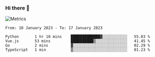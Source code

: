 ### Hi there 👋

![Metrics](https://github.com/radoapx/radoapx/blob/main/github-metrics.svg)

<!--START_SECTION:waka-->

```text
From: 10 January 2023 - To: 17 January 2023

Python       1 hr 10 mins    █████████████▓░░░░░░░░░░░   55.03 %
Vue.js       53 mins         ██████████▒░░░░░░░░░░░░░░   41.45 %
Go           2 mins          ▓░░░░░░░░░░░░░░░░░░░░░░░░   02.29 %
TypeScript   1 min           ▒░░░░░░░░░░░░░░░░░░░░░░░░   01.23 %
```

<!--END_SECTION:waka-->

<!--
**radoapx/radoapx** is a ✨ _special_ ✨ repository because its `README.md` (this file) appears on your GitHub profile.

Here are some ideas to get you started:

- 🔭 I’m currently working on ...
- 🌱 I’m currently learning ...
- 👯 I’m looking to collaborate on ...
- 🤔 I’m looking for help with ...
- 💬 Ask me about ...
- 📫 How to reach me: ...
- 😄 Pronouns: ...
- ⚡ Fun fact: ...
-->
